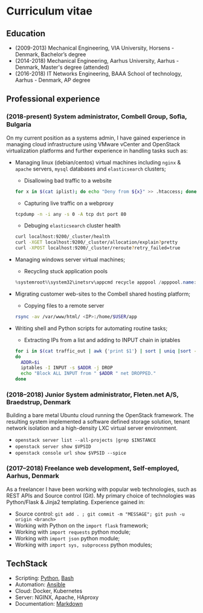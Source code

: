 # Curriculum vitae

## Education

- (2009-2013) Mechanical Engineering, VIA University, Horsens - Denmark, Bachelor’s degree
- (2014-2018) Mechanical Engineering, Aarhus University, Aarhus - Denmark, Master's degree (attended)
- (2016-2018) IT Networks Engineering, BAAA School of technology, Aarhus - Denmark, AP degree

## Professional experience

### (2018-present) System administrator, Combell Group, Soﬁa, Bulgaria

On my current position as a systems admin, I have gained experience in managing cloud infrastructure using VMware vCenter and OpenStack virtualization platforms and further experience in handling tasks such as:

- Managing linux (debian/centos) virtual machines including `nginx` & `apache` servers, `mysql` databases and `elasticsearch` clusters;

  - Disallowing bad traffic to a website

  ```bash
  for x in $(cat iplist); do echo "Deny from ${x}" >> .htaccess; done
  ```

  - Capturing live traffic on a webproxy

  ```bash
  tcpdump -n -i any -s 0 -A tcp dst port 80
  ```

  - Debuging `elasticsearch` cluster health

  ```bash
  curl localhost:9200/_cluster/health
  curl -XGET localhost:9200/_cluster/allocation/explain?pretty
  curl -XPOST localhost:9200/_cluster/reroute?retry_failed=true
  ```

- Managing windows server virtual machines;

  - Recycling stuck application pools

  ```powershell
  %systemroot%\system32\inetsrv\appcmd recycle apppool /apppool.name:NAME
  ```

- Migrating customer web-sites to the Combell shared hosting platform;

  - Copying files to a remote server

  ```bash
  rsync -av /var/www/html/ <IP>:/home/$USER/app
  ```

- Writing shell and Python scripts for automating routine tasks;

  - Extracting IPs from a list and adding to INPUT chain in iptables

  ```bash
  for i in $(cat traffic_out | awk {'print $1'} | sort | uniq |sort -rn | head -n7)
  do
    ADDR=$i
    iptables -I INPUT -s $ADDR -j DROP
    echo "Block ALL INPUT from " $ADDR " net DROPPED."
  done
  ```

### (2018–2018) Junior System administrator, Fleten.net A/S, Braedstrup, Denmark

Building a bare metal Ubuntu cloud running the OpenStack framework. The resulting system implemented a software defined storage solution, tenant network isolation and a high-density LXC virtual server environment.

- `openstack server list --all-projects |grep $INSTANCE`
- `openstack server show $VPSID`
- `openstack console url show $VPSID --spice`

### (2017–2018) Freelance web development, Self-employed, Aarhus, Denmark

As a freelancer I have been working with popular web technologies, such as REST APIs and Source control (Git). My primary choice of technologies was Python/Flask & Jinja2 templating. Experience gained in:

- Source control: `git add . ; git commit -m "MESSAGE"; git push -u origin <branch>`
- Working with Python on the `import flask` framework;
- Working with `import requests` python module;
- Working with `import json` python module;
- Working with `import sys, subprocess` python modules;

## TechStack

- Scripting: [Python](https://github.com/vnurkov/useful-python-code), [Bash](https://github.com/vnurkov/misceleneous)
- Automation: [Ansible](https://github.com/vnurkov/playbooks)
- Cloud: Docker, Kubernetes
- Server: NGINX, Apache, HAproxy
- Documentation: [Markdown](https://github.com/vnurkov/digital-cv)

<!-- 
## Courses

- Mathematics 1 Differential equations and matrix equations
- Mathematics 2 Statistics and probability theory (Aarhus University)
- Algorythms Optimization and statistical models (Aarhus University)
- Fluid dynamics (Aarhus University)
- Advanced Finite Elements (Aarhus University)
-->
